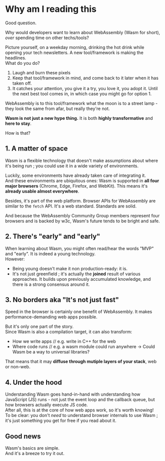 # Why am I reading this

Good question.

Why would developers want to learn about WebAssembly (Wasm for short), _over_ spending time on other techs/tools?

Picture yourself, on a weekday morning, drinking the hot drink while opening your tech newsletters.
A new tool/framework is making the headlines.  
What do you do?

1. Laugh and burn these pixels
2. Keep that tool/framework in mind, and come back to it later when it has taken off.
3. It catches your attention, you give it a try, you love it, you adopt it. Until the next best tool comes in, in which case you might go for option 1.

WebAssembly is to this tool/framework what the moon is to a street lamp - they look the same from afar, but really they're not.

**Wasm is not just a new hype thing.**
It is both **highly transformative** and **here to stay**.

How is that?

## 1. A matter of space

Wasm is a flexible technology that doesn't make assumptions about where it's being run ; you could use it in a wide variety of environments.

Luckily, some environments have already taken care of integrating it.  
And these environments are ubiquitous ones: Wasm is supported in **all four major browsers** (Chrome, Edge, Firefox, and WebKit). This means it's **already usable almost everywhere**.

Besides, it's part of the web platform. Browser APIs for WebAssembly are similar to the `fetch` API. It's a web standard. Standards are solid.

And because the WebAssembly Community Group members represent four browsers and is backed by w3c, Wasm's future tends to be bright and safe.

## 2. There's "early" and "early"

When learning about Wasm, you might often read/hear the words "MVP" and "early". It is indeed a young technology.  
However:

- Being young doesn't make it non production-ready: it is.
- It's not just greenfield ; it's actually the **joined** result of various approaches. It builds upon previously accumulated knowledge, and there is a strong consensus around it.

## 3. No borders aka "It's not just fast"

Speed in the browser is certainly one benefit of WebAssembly. It makes performance-demanding web apps possible.

But it's only one part of the story.  
Since Wasm is also a compilation target, it can also transform:

- How we write apps // e.g. write in C++ for the web
- Where code runs // e.g. a wasm module could run anywhere -> Could Wasm be a way to universal libraries?

That means that it may **diffuse through mutiple layers of your stack**, web or non-web.

## 4. Under the hood

Understanding Wasm goes hand-in-hand with understanding how JavaScript (JS) runs - not just the event loop and the callback queue, but how browsers actually execute JS code.  
After all, this is at the core of how web apps work, so it's worth knowing!  
To be clear: you don't _need_ to understand browser internals to use Wasm ; it's just something you get for free if you read about it.

## Good news

Wasm's basics are simple.  
And it's a breeze to try it out.
